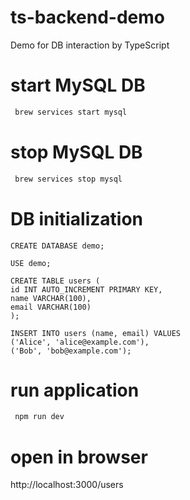 # ts-backend-demo
Demo for DB interaction by TypeScript

# start MySQL DB
```zsh
 brew services start mysql
```

# stop MySQL DB
```zsh
 brew services stop mysql
```

# DB initialization
```mysql
CREATE DATABASE demo;

USE demo;

CREATE TABLE users (
id INT AUTO_INCREMENT PRIMARY KEY,
name VARCHAR(100),
email VARCHAR(100)
);

INSERT INTO users (name, email) VALUES
('Alice', 'alice@example.com'),
('Bob', 'bob@example.com');
```

# run application
```zsh
 npm run dev
```

# open in browser
http://localhost:3000/users
